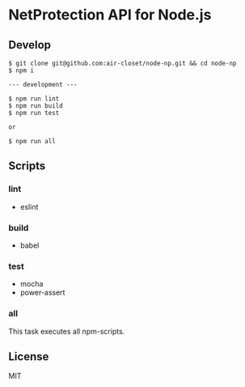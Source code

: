 # NetProtection API for Node.js

## Develop

```
$ git clone git@github.com:air-closet/node-np.git && cd node-np
$ npm i

--- development ---

$ npm run lint
$ npm run build
$ npm run test

or

$ npm run all
```

## Scripts

### lint

* eslint

### build

* babel

### test

* mocha
* power-assert

### all

This task executes all npm-scripts.

## License

MIT
